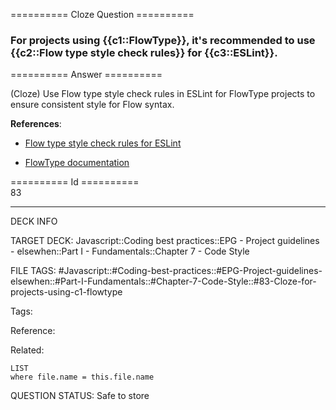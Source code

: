 ========== Cloze Question ==========

###  For projects using {{c1::FlowType}}, it's recommended to use {{c2::Flow type style check rules}} for {{c3::ESLint}}.  

========== Answer ==========  

(Cloze) Use Flow type style check rules in ESLint for FlowType projects to ensure consistent style for Flow syntax.

**References**:

-   [Flow type style check rules for ESLint](https://github.com/gajus/eslint-plugin-flowtype)

-   [FlowType documentation](https://flow.org/)

========== Id ==========  
83

---

DECK INFO

TARGET DECK: Javascript::Coding best practices::EPG - Project guidelines - elsewhen::Part I - Fundamentals::Chapter 7 - Code Style

FILE TAGS: #Javascript::#Coding-best-practices::#EPG-Project-guidelines-elsewhen::#Part-I-Fundamentals::#Chapter-7-Code-Style::#83-Cloze-for-projects-using-c1-flowtype

Tags:

Reference:

Related:

```dataview
LIST
where file.name = this.file.name
```

QUESTION STATUS: Safe to store
